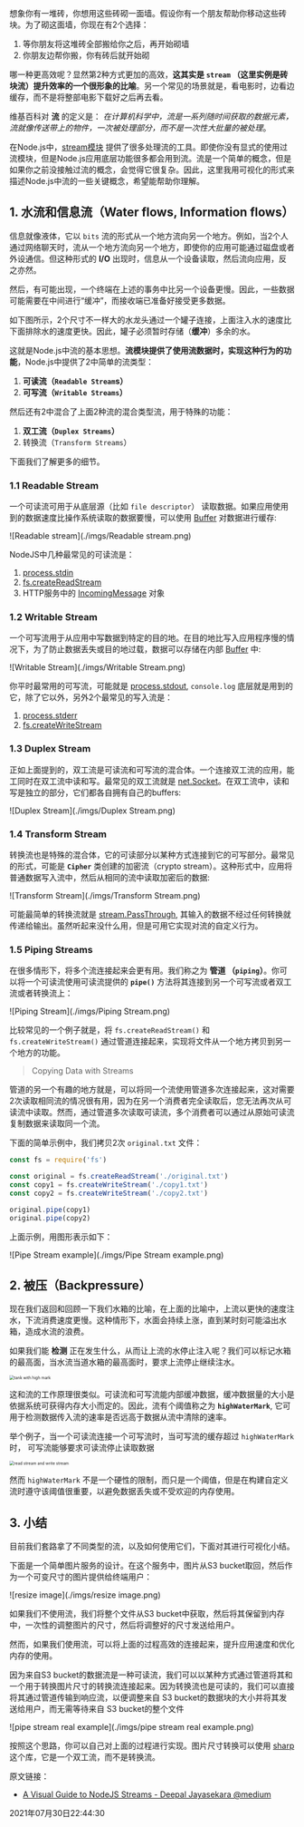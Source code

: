 想象你有一堆砖，你想用这些砖砌一面墙。假设你有一个朋友帮助你移动这些砖块。为了砌这面墙，你现在有2个选择：

1. 等你朋友将这堆砖全部搬给你之后，再开始砌墙
2. 你朋友边帮你搬，你有砖后就开始砌

哪一种更高效呢？显然第2种方式更加的高效，**这其实是 `stream` （这里实例是砖块流）提升效率的一个很形象的比喻**。另一个常见的场景就是，看电影时，边看边缓存，而不是将整部电影下载好之后再去看。

维基百科对 **流** 的定义是： *在计算机科学中，流是一系列随时间获取的数据元素，流就像传送带上的物件，一次被处理部分，而不是一次性大批量的被处理*。

在Node.js中，[stream模块](https://nodejs.org/api/stream.html) 提供了很多处理流的工具。即使你没有显式的使用过流模块，但是Node.js应用底层功能很多都会用到流。流是一个简单的概念，但是如果你之前没接触过流的概念，会觉得它很复杂。因此，这里我用可视化的形式来描述Node.js中流的一些关键概念，希望能帮助你理解。



## 1. 水流和信息流（Water flows, Information flows）

信息就像液体，它以 `bits` 流的形式从一个地方流向另一个地方。例如，当2个人通过网络聊天时，流从一个地方流向另一个地方，即使你的应用可能通过磁盘或者外设通信。但这种形式的 **I/O** 出现时，信息从一个设备读取，然后流向应用，反之亦然。

然后，有可能出现，一个终端在上述的事务中比另一个设备更慢。因此，一些数据可能需要在中间进行“缓冲”，而接收端已准备好接受更多数据。

如下图所示，2个尺寸不一样大的水龙头通过一个罐子连接，上面注入水的速度比下面排除水的速度更快。因此，罐子必须暂时存储（**缓冲**）多余的水。

这就是Node.js中流的基本思想。**流模块提供了使用流数据时，实现这种行为的功能**，Node.js中提供了2中简单的流类型：

1. **可读流（`Readable Stream`s）**
2. **可写流（`Writable Streams`）**

然后还有2中混合了上面2种流的混合类型流，用于特殊的功能：

1. **双工流（`Duplex Streams`）**
2. 转换流（`Transform Streams`）

下面我们了解更多的细节。



### 1.1 Readable Stream

一个可读流可用于从底层源（比如 `file descriptor`） 读取数据。如果应用使用到的数据速度比操作系统读取的数据要慢，可以使用 [Buffer](https://nodejs.org/api/stream.html#stream_buffering) 对数据进行缓存:

![Readable stream](./imgs/Readable stream.png)

NodeJS中几种最常见的可读流是：

1. [process.stdin](https://nodejs.org/api/process.html#process_process_stdin)
2. [fs.createReadStream](https://nodejs.org/api/fs.html#fs_fs_createreadstream_path_options)
3. HTTP服务中的 [IncomingMessage](http://nodejs.cn/api/http.html#http_class_http_incomingmessage) 对象



### 1.2 Writable Stream

一个可写流用于从应用中写数据到特定的目的地。在目的地比写入应用程序慢的情况下，为了防止数据丢失或目的地过载，数据可以存储在内部 [Buffer](https://nodejs.org/api/stream.html#stream_buffering)  中:

![Writable Stream](./imgs/Writable Stream.png)

你平时最常用的可写流，可能就是 [process.stdout](https://nodejs.org/api/process.html#process_process_stdout), `console.log` 底层就是用到的它，除了它以外，另外2个最常见的写入流是：

1. [process.stderr](https://nodejs.org/api/process.html#process_process_stderr)
2. [fs.createWriteStream](http://nodejs.cn/api/fs.html#fs_fs_createwritestream_path_options)



### 1.3 Duplex Stream

正如上面提到的，双工流是可读流和可写流的混合体。一个连接双工流的应用，能工同时在双工流中读和写。最常见的双工流就是  [net.Socket](http://nodejs.cn/api/net.html#net_class_net_socket)。在双工流中，读和写是独立的部分，它们都各自拥有自己的buffers:

![Duplex Stream](./imgs/Duplex Stream.png)



### 1.4 Transform Stream

转换流也是特殊的混合体，它的可读部分以某种方式连接到它的可写部分。最常见的形式，可能是 **`Cipher`** 类创建的加密流（crypto stream）。这种形式中，应用将普通数据写入流中，然后从相同的流中读取加密后的数据:

![Transform Stream](./imgs/Transform Stream.png)



可能最简单的转换流就是 [stream.PassThrough](http://nodejs.cn/api/stream.html#stream_class_stream_passthrough), 其输入的数据不经过任何转换就传递给输出。虽然听起来没什么用，但是可用它实现对流的自定义行为。



### 1.5 Piping Streams

在很多情形下，将多个流连接起来会更有用。我们称之为 **管道 （`piping`）**。你可以将一个可读流使用可读流提供的 **`pipe()`** 方法将其连接到另一个可写流或者双工流或者转换流上：

![Piping Stream](./imgs/Piping Stream.png)

比较常见的一个例子就是，将 `fs.createReadStream()` 和 `fs.createWriteStream()` 通过管道连接起来，实现将文件从一个地方拷贝到另一个地方的功能。



> Copying Data with Streams

管道的另一个有趣的地方就是，可以将同一个流使用管道多次连接起来，这对需要2次读取相同流的情况很有用，因为在另一个消费者完全读取后，您无法再次从可读流中读取。然而，通过管道多次读取可读流，多个消费者可以通过从原始可读流复制数据来读取同一个流。

下面的简单示例中，我们拷贝2次 `original.txt` 文件：

```js
const fs = require('fs')

const original = fs.createReadStream('./original.txt')
const copy1 = fs.createWriteStream('./copy1.txt')
const copy2 = fs.createWriteStream('./copy2.txt')

original.pipe(copy1)
original.pipe(copy2)
```

上面示例，用图形表示如下：

![Pipe Stream example](./imgs/Pipe Stream example.png)



## 2. 被压（Backpressure）

现在我们返回和回顾一下我们水箱的比喻，在上面的比喻中，上流以更快的速度注水，下流消费速度更慢。这种情形下，水面会持续上涨，直到某时刻可能溢出水箱，造成水流的浪费。

如果我们能 **检测** 正在发生什么，从而让上流的水停止注入呢？我们可以标记水箱的最高面，当水流当道水箱的最高面时，要求上流停止继续注水。

<img src="./imgs/tank with high mark.png" alt="tank with high mark" style="zoom:50%;" />



这和流的工作原理很类似。可读流和可写流能内部缓冲数据，缓冲数据量的大小是依据系统可获得内存大小而定的。因此，流有个阈值称之为 **`highWaterMark`**, 它可用于检测数据传入流的速率是否远高于数据从流中清除的速率。

举个例子，当一个可读流连接一个可写流时，当可写流的缓存超过 `highWaterMark`时， 可写流能够要求可读流停止读取数据

<img src="./imgs/read stream and write stream.png" alt="read stream and write stream" style="zoom:50%;" />

然而 `highWaterMark` 不是一个硬性的限制，而只是一个阈值，但是在构建自定义流时遵守该阈值很重要，以避免数据丢失或不受欢迎的内存使用。



## 3. 小结

目前我们套路拿了不同类型的流，以及如何使用它们，下面对其进行可视化小结。

下面是一个简单图片服务的设计。在这个服务中，图片从S3 bucket取回，然后作为一个可变尺寸的图片提供给终端用户：

![resize image](./imgs/resize image.png)

如果我们不使用流，我们将整个文件从S3 bucket中获取，然后将其保留到内存中，一次性的调整图片的尺寸，然后将调整好的尺寸发送给用户。

然而，如果我们使用流，可以将上面的过程高效的连接起来，提升应用速度和优化内存的使用。

因为来自S3 bucket的数据流是一种可读流，我们可以以某种方式通过管道将其和一个用于转换图片尺寸的转换流连接起来。因为转换流也是可读的，我们可以直接将其通过管道传输到响应流，以便调整来自 S3 bucket的数据块的大小并将其发送给用户，而无需等待来自 S3 bucket的整个文件

![pipe stream real example](./imgs/pipe stream real example.png)



按照这个思路，你可以自己对上面的过程进行实现。图片尺寸转换可以使用 [sharp](https://sharp.pixelplumbing.com/) 这个库，它是一个双工流，而不是转换流。



原文链接：

- [A Visual Guide to NodeJS Streams - Deepal Jayasekara @medium](https://blog.insiderattack.net/a-visual-guide-to-nodejs-streams-9d2d594a9bf5)



2021年07月30日22:44:30